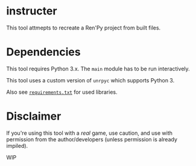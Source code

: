 # instructer

This tool attmepts to recreate a Ren'Py project from built files.

# Dependencies

This tool requires Python 3.x. The `main` module has to be run interactively. 

This tool uses a custom version of `unrpyc` which supports Python 3.

Also see [`requirements.txt`](requirements.txt) for used libraries.

# Disclaimer

If you're using this tool with a *real* game, use caution, and use with permission from the author/developers
(unless permission is already impiled).

WIP
